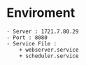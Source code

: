 # Enviroment
    - Server : 1721.7.80.29
    - Port : 8080
    - Service File :
        + webserver.service
        + scheduler.service
